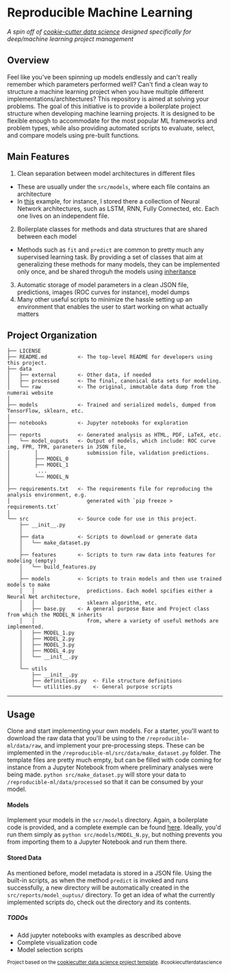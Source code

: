 # Reproducible Machine Learning

_A spin off of [cookie-cutter data science](https://github.com/drivendata/cookiecutter-data-science) designed specifically for deep/machine learning project management_

## Overview

Feel like you've been spinning up models endlessly and can't really remember which parameters performed well? Can't find
a clean way to structure a machine learning project when you have multiple different implementations/architectures? 
This repository is aimed at solving your problems. The goal of this initiative is to provide a boilerplate project structure 
when developing machine learning projects. It is designed to be flexible enough to accommodate for the most popular ML
frameworks and problem types, while also providing automated scripts to evaluate, select, and compare models using 
pre-built functions.

## Main Features

1. Clean separation between model architectures in different files
 - These are usually under the `src/models`, where each file contains an architecture
 - In [this](https://github.com/carlomazzaferro/numerai_easy_ml) example, for instance, I stored there a collection
 of Neural Network architectures, such as LSTM, RNN, Fully Connected, etc. Each one lives on an independent file.
2. Boilerplate classes for methods and data structures that are shared between each model
 - Methods such as `fit` and `predict` are common to pretty much any supervised learning task. By providing a set of 
 classes that aim at generalizing these methods for many models, they can be implemented only once, and be shared throguh
 the models using [inheritance](http://www.python-course.eu/python3_inheritance.php)
3. Automatic storage of model parameters in a clean JSON file, predictions, images (ROC curves for instance), 
model dumps 
4. Many other useful scripts to minimize the hassle setting up an environment that enables the user to start working on
what actually matters




Project Organization
--------------------

    ├── LICENSE
    ├── README.md          <- The top-level README for developers using this project.
    ├── data
    │   ├── external       <- Other data, if needed
    │   ├── processed      <- The final, canonical data sets for modeling.
    │   └── raw            <- The original, immutable data dump from the numerai website
    │
    ├── models             <- Trained and serialized models, dumped from TensorFlow, sklearn, etc.
    │
    ├── notebooks          <- Jupyter notebooks for exploration
    │
    ├── reports            <- Generated analysis as HTML, PDF, LaTeX, etc.
    │   └── model_ouputs   <- Output of models, which include: ROC curve img, FPR, TPR, paraneters in JSON file,
    │        │                submission file, validation predictions.
    │        ├── MODEL_0
    │        ├── MODEL_1
    │         ...
    │        └── MODEL_N
    │
    ├── requirements.txt   <- The requirements file for reproducing the analysis environment, e.g.
    │                         generated with `pip freeze > requirements.txt`
    │
    └── src                <- Source code for use in this project.
        ├── __init__.py    
        │
        ├── data           <- Scripts to download or generate data
        │   └── make_dataset.py
        │
        ├── features       <- Scripts to turn raw data into features for modeling (empty)
        │   └── build_features.py
        │
        ├── models         <- Scripts to train models and then use trained models to make
        │   │                 predictions. Each model spcifies either a Neural Net architecture,
        │   │                 sklearn algorithm, etc.
        │   ├── base.py    <- A general purpose Base and Project class from which the MODEL_N inherits
        │   │                 from, where a variety of useful methods are implemented.
        │   ├── MODEL_1.py
        │   ├── MODEL_2.py
        │   ├── MODEL_3.py
        │   ├── MODEL_4.py
        │   └── __init__.py 
        │     
        └── utils
            ├── __init__.py 
            ├── definitions.py  <- File structure definitions
            └── utilities.py    <- General purpose scripts
    



--------

## Usage

Clone and start implementing your own models. For a starter, you'll want to download the raw data that you'll be using 
to the `/reproducible-ml/data/raw`, and implement your pre-processing steps. These can be implemented in the 
`/reproducible-ml/src/data/make_dataset.py` folder. The template files are pretty much empty, but can be filled with code 
coming for instance from a Jupyter Notebook from where preliminary analyses were being made. `python src/make_dataset.py`
will store your data to `/reproducible-ml/data/processed` so that it can be consumed by your model.

#### Models
Implement your models in the `scr/models` directory. Again, a boilerplate code is provided, and a complete exemple can be found
 [here](https://github.com/carlomazzaferro/numerai_easy_ml). Ideally, you'd run them simply as `python src/models/MODEL_N.py`, 
 but nothing prevents you from importing them to a Jupyter Notebook and run them there. 
 
#### Stored Data
As mentioned before, model metadata is stored in a JSON file. Using the built-in scripts, as when the method `predict`
is invoked and runs successfully, a new directory will be automatically created in the `src/reports/model_ouptus/` directory.
To get an idea of what the currently implemented scripts do, check out the directory and its contents. 
 
##### TODOs
- Add jupyter notebooks with examples as described above
- Complete visualization code
- Model selection scripts


<p><small>Project based on the <a target="_blank" href="https://drivendata.github.io/cookiecutter-data-science/">cookiecutter data science project template</a>. #cookiecutterdatascience</small></p>
